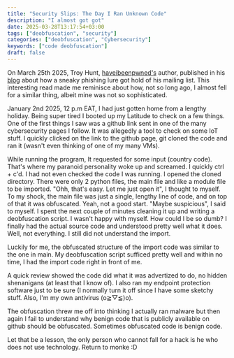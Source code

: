 ```yaml
---
title: "Security Slips: The Day I Ran Unknown Code"
description: "I almost got got"
date: 2025-03-28T13:17:54+03:00
tags: ["deobfuscation", "security"]
categories: ["deobfuscation", "Cybersecurity"]
keywords: ["code deobfuscation"]
draft: false
---
```

On March 25th 2025, Troy Hunt, [haveibeenpwned's](https://haveibeenpwned.com) author, published in his [blog](https://www.troyhunt.com/a-sneaky-phish-just-grabbed-my-mailchimp-mailing-list/) about
how a sneaky phishing lure got hold of his mailing list. This interesting read made me 
reminisce about how, not so long ago, I almost fell for a similar thing, albeit mine was
not so sophisticated.

January 2nd 2025, 12 p.m EAT, I had just gotten home from a lengthy holiday. Being super
tired I booted up my Latitude to check on a few things. One of the first things I saw was a 
github link sent in one of the many cybersecurity pages I follow. It was allegedly a tool
to check on some IoT stuff. I quickly clicked on the link to the github page, git cloned
the code and ran it (wasn't even thinking of one of my many VMs). 

While running the program, It requested for some input (country code). That's where my 
paranoid personality woke up and screamed. I quickly ctrl + c'd. I had not even checked the
code I was running. I opened the cloned directory. There were only 2 python files,
the main file and like a module file to be imported. "Ohh, that's easy. Let me just open it",
I thought to myself. To my shock, the main file was just a single, lengthy line of code, and on
top of that it was obfuscated. Yeah, not a good start. "Maybe suspicious", I said to myself.
I spent the next couple of minutes cleaning it up and writing a deobfuscation script. I wasn't 
happy with myself. How could I be so dumb? I finally had the actual source code and understood pretty
well what it does. Well, not everything. I still did not understand the import. 

Luckily for me, the obfuscated structure of the import code was similar to the one in main. My deobfuscation
script sufficed pretty well and within no time, I had the import code right in front of me.

A quick review showed the code did what it was advertized to do, no hidden shenanigans (at least that I know of).
I also ran my endpoint protection software just to be sure (I normally turn it off since I have some sketchy stuff.
Also, I'm my own antivirus (o≧▽≦)o).

The obfuscation threw me off into thinking I actually ran malware but then again I fail to understand why benign code that
is publicly available on github should be obfuscated. Sometimes obfuscated code is benign code.

Let that be a lesson, the only person who cannot fall for a hack is he who does not use technology. Return to monke :D
